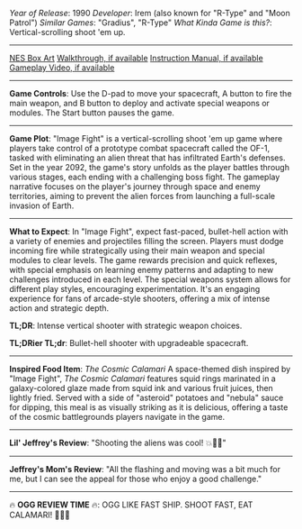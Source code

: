 *Year of Release*: 1990
*Developer*: Irem (also known for "R-Type" and "Moon Patrol")
*Similar Games*: "Gradius", "R-Type"
*What Kinda Game is this?*: Vertical-scrolling shoot 'em up.

---
[NES Box Art](https://www.google.com/search?tbm=isch&q=NES+Box+Art+Image+Fight) 
[Walkthrough, if available](https://www.google.com/search?q=Walkthrough+NES+Image+Fight)
[Instruction Manual, if available](https://www.google.com/search?q=NES+Instruction+Manual+Image+Fight)
[Gameplay Video, if available](https://www.youtube.com/results?search_query=gameplay+NES+Image+Fight) 

- - -
**Game Controls**:
Use the D-pad to move your spacecraft, A button to fire the main weapon, and B button to deploy and activate special weapons or modules. The Start button pauses the game.

- - -
**Game Plot**: 
"Image Fight" is a vertical-scrolling shoot 'em up game where players take control of a prototype combat spacecraft called the OF-1, tasked with eliminating an alien threat that has infiltrated Earth's defenses. Set in the year 2092, the game's story unfolds as the player battles through various stages, each ending with a challenging boss fight. The gameplay narrative focuses on the player's journey through space and enemy territories, aiming to prevent the alien forces from launching a full-scale invasion of Earth.

- - -
**What to Expect**: 
In "Image Fight", expect fast-paced, bullet-hell action with a variety of enemies and projectiles filling the screen. Players must dodge incoming fire while strategically using their main weapon and special modules to clear levels. The game rewards precision and quick reflexes, with special emphasis on learning enemy patterns and adapting to new challenges introduced in each level. The special weapons system allows for different play styles, encouraging experimentation. It's an engaging experience for fans of arcade-style shooters, offering a mix of intense action and strategic depth.

**TL;DR**:
Intense vertical shooter with strategic weapon choices.

**TL;DRier TL;dr**: 
Bullet-hell shooter with upgradeable spacecraft.

---
**Inspired Food Item**: *The Cosmic Calamari*
A space-themed dish inspired by "Image Fight", *The Cosmic Calamari* features squid rings marinated in a galaxy-colored glaze made from squid ink and various fruit juices, then lightly fried. Served with a side of "asteroid" potatoes and "nebula" sauce for dipping, this meal is as visually striking as it is delicious, offering a taste of the cosmic battlegrounds players navigate in the game.

---
**Lil' Jeffrey's Review**: "Shooting the aliens was cool! 💥🚀👾"

---
**Jeffrey's Mom's Review**: "All the flashing and moving was a bit much for me, but I can see the appeal for those who enjoy a good challenge."

---
🔥 **OGG REVIEW TIME** 🔥: OGG LIKE FAST SHIP. SHOOT FAST, EAT CALAMARI! 🚀🦑🔥